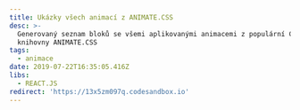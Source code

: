 ```yaml
---
title: Ukázky všech animací z ANIMATE.CSS
desc: >-
  Generovaný seznam bloků se všemi aplikovanými animacemi z populární CSS
  knihovny ANIMATE.CSS 
tags:
  - animace
date: 2019-07-22T16:35:05.416Z
libs:
  - REACT.JS
redirect: 'https://13x5zm097q.codesandbox.io'
---
```

 
